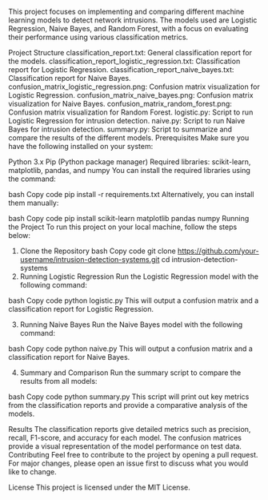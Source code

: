 This project focuses on implementing and comparing different machine learning models to detect network intrusions. The models used are Logistic Regression, Naive Bayes, and Random Forest, with a focus on evaluating their performance using various classification metrics.

Project Structure
classification_report.txt: General classification report for the models.
classification_report_logistic_regression.txt: Classification report for Logistic Regression.
classification_report_naive_bayes.txt: Classification report for Naive Bayes.
confusion_matrix_logistic_regression.png: Confusion matrix visualization for Logistic Regression.
confusion_matrix_naive_bayes.png: Confusion matrix visualization for Naive Bayes.
confusion_matrix_random_forest.png: Confusion matrix visualization for Random Forest.
logistic.py: Script to run Logistic Regression for intrusion detection.
naive.py: Script to run Naive Bayes for intrusion detection.
summary.py: Script to summarize and compare the results of the different models.
Prerequisites
Make sure you have the following installed on your system:

Python 3.x
Pip (Python package manager)
Required libraries: scikit-learn, matplotlib, pandas, and numpy
You can install the required libraries using the command:

bash
Copy code
pip install -r requirements.txt
Alternatively, you can install them manually:

bash
Copy code
pip install scikit-learn matplotlib pandas numpy
Running the Project
To run this project on your local machine, follow the steps below:

1. Clone the Repository
bash
Copy code
git clone https://github.com/your-username/intrusion-detection-systems.git
cd intrusion-detection-systems
2. Running Logistic Regression
Run the Logistic Regression model with the following command:

bash
Copy code
python logistic.py
This will output a confusion matrix and a classification report for Logistic Regression.

3. Running Naive Bayes
Run the Naive Bayes model with the following command:

bash
Copy code
python naive.py
This will output a confusion matrix and a classification report for Naive Bayes.

4. Summary and Comparison
Run the summary script to compare the results from all models:

bash
Copy code
python summary.py
This script will print out key metrics from the classification reports and provide a comparative analysis of the models.

Results
The classification reports give detailed metrics such as precision, recall, F1-score, and accuracy for each model.
The confusion matrices provide a visual representation of the model performance on test data.
Contributing
Feel free to contribute to the project by opening a pull request. For major changes, please open an issue first to discuss what you would like to change.

License
This project is licensed under the MIT License.
